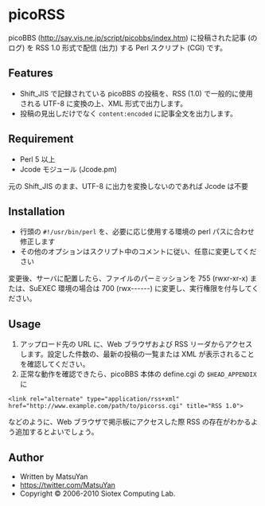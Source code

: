 # picoRSS

picoBBS (http://say.vis.ne.jp/script/picobbs/index.htm) に投稿された記事 (のログ) を RSS 1.0 形式で配信 (出力) する Perl スクリプト (CGI) です。

## Features

* Shift_JIS で記録されている picoBBS の投稿を、RSS (1.0) で一般的に使用される UTF-8 に変換の上、XML 形式で出力します。
* 投稿の見出しだけでなく `content:encoded` に記事全文を出力します。

## Requirement

* Perl 5 以上
* Jcode モジュール (Jcode.pm)

元の Shift_JIS のまま、UTF-8 に出力を変換しないのであれば Jcode は不要

## Installation

* 行頭の `#!/usr/bin/perl` を、必要に応じ使用する環境の perl パスに合わせ修正します
* その他のオプションはスクリプト中のコメントに従い、任意に変更してください

変更後、サーバに配置したら、ファイルのパーミッションを 755 (rwxr-xr-x) または、SuEXEC 環境の場合は 700 (rwx------) に変更し、実行権限を付与してください。

## Usage

1. アップロード先の URL に、Web ブラウザおよび RSS リーダからアクセスします。設定した件数の、最新の投稿の一覧または XML が表示されることを確認してください。
2. 正常な動作を確認できたら、picoBBS 本体の define.cgi の `$HEAD_APPENDIX` に
~~~
<link rel="alternate" type="application/rss+xml" href="http://www.example.com/path/to/picorss.cgi" title="RSS 1.0">
~~~
などのように、Web ブラウザで掲示板にアクセスした際 RSS の存在がわかるよう追加するとよいでしょう。

## Author

* Written by MatsuYan
* https://twitter.com/MatsuYan
* Copyright &#169; 2006-2010 Siotex Computing Lab.
